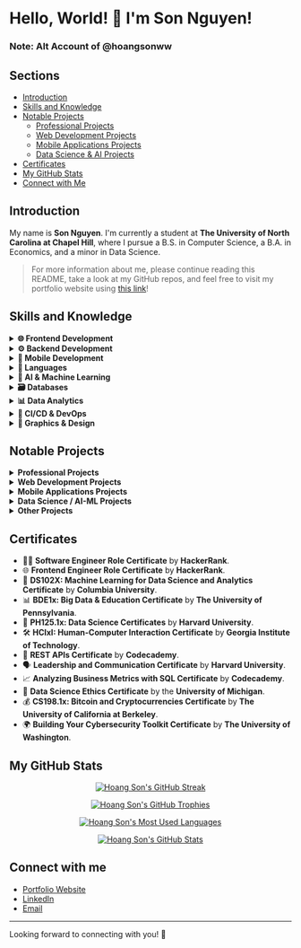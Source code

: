 # Hello, World! 👋 I'm Son Nguyen!

### Note: Alt Account of @hoangsonww


## Sections
- [Introduction](#introduction)
- [Skills and Knowledge](#skills-and-knowledge)
- [Notable Projects](#notable-projects)
  - [Professional Projects](#professional-projects)
  - [Web Development Projects](#web-development-projects)
  - [Mobile Applications Projects](#mobile-applications-projects)
  - [Data Science & AI Projects](#data-science-projects)
- [Certificates](#certificates)
- [My GitHub Stats](#my-github-stats)
- [Connect with Me](#connect-with-me)

## Introduction

My name is **Son Nguyen**. I'm currently a student at **The University of North Carolina at Chapel Hill**, where I pursue a B.S. in Computer Science, a B.A. in Economics, and a minor in Data Science.

> For more information about me, please continue reading this README, take a look at my GitHub repos, and feel free to visit my portfolio website using [this link](https://sonnguyenhoang.com)!

## Skills and Knowledge

<details>
<summary><strong>🌐 Frontend Development</strong></summary>

<ul>
    <li>HTML5 & CSS3 & SASS</li>
    <li>React</li>
    <li>Angular</li>
    <li>Vue.js</li>
    <li>Next.js</li>
    <li>WebAssembly</li> 
    <li>Bootstrap</li>
    <li>Webpack</li>
    <li>jQuery</li>
    <li>TailwindCSS</li>
    <li>Micro-Frontends Architecture</li>
</ul>

</details>

<details>
<summary><strong>⚙️ Backend Development</strong></summary>

<ul>
    <li>Node.js</li>
    <li>Express.js</li>
    <li>Spring Framework & Spring Boot</li>
    <li>Django & Django REST Framework</li>
    <li>Flask</li>
    <li>FAST APIs</li>
    <li>Golang & Beego</li>
    <li>RESTful APIs</li>
    <li>RabbitMQ</li>
    <li>Nginx</li>
    <li>Red5 Media Server</li>
    <li>Apache Kafka</li>
    <li>OAuth & JWT</li>
    <li>Elasticsearch & the ELK-Stack</li>
    <li>Micro-Services Architecture</li>
</ul>

</details>

<details>
<summary><strong>📱 Mobile Development</strong></summary>

<ul>
    <li>React Native</li>
    <li>Android (Kotlin)</li>
    <li>iOS (Swift)</li>
    <li>Objective-C</li>
    <li>Android Studio</li>
    <li>Xcode</li>
    <li>Apache Cordova</li>
</ul>

</details>

<details>
<summary><strong>🐍 Languages</strong></summary>

<ul>
    <li>Java</li>
    <li>C++</li>
    <li>C</li>
    <li>Assembly</li>
    <li>WebAssembly (WASM)</li>
    <li>Python</li>
    <li>JavaScript</li>
    <li>TypeScript</li>
    <li>Verilog</li>
    <li>PHP</li>
    <li>Go</li>
    <li>Kotlin</li>
    <li>Swift</li>
</ul>

</details>

<details>
<summary><strong>🤖 AI & Machine Learning</strong></summary>

<ul>
    <li>TensorFlow</li>
    <li>Keras</li>
    <li>Scikit-Learn</li>
    <li>PyTorch</li>
    <li>OpenCV</li>
    <li>Pandas</li>
    <li>NumPy</li>
    <li>Matplotlib</li>
    <li>Optuna</li>
    <li>YOLOv3 & YOLOv8</li>
    <li>Tesseract OCR</li>
    <li>Transformers</li>
</ul>

</details>

<details>
<summary><strong>🗃️ Databases</strong></summary>

<ul>
    <li>MySQL</li>
    <li>MongoDB</li>
    <li>PostgreSQL</li>
    <li>Firebase</li>
    <li>SQLite</li>
    <li>Redis</li>
    <li>Oracle Database</li>
    <li>DynamoDB</li>
</ul>

</details>

<details>
<summary><strong>📊 Data Analytics</strong></summary>

<ul>
    <li>PowerBI</li>
    <li>Tableau</li>
    <li>Stata</li>
    <li>R & RStudio</li>
    <li>Microsoft Excel</li>
    <li>Matlab</li>
    <li>Spark</li>
    <li>Hadoop</li>
</ul>

</details>

<details>
<summary><strong>🚀 CI/CD & DevOps</strong></summary>

<ul>
    <li>Git</li>
    <li>GitHub Actions</li>
    <li>Jenkins</li>
    <li>Docker</li>
    <li>Vercel</li>
    <li>Heroku</li>
    <li>Netlify</li>
    <li>AWS</li>
    <li>GCP</li>
</ul>

</details>

<details>
<summary><strong>🎨 Graphics & Design</strong></summary>

<ul>
    <li>Adobe Illustrator</li>
    <li>Adobe Photoshop</li>
    <li>Figma</li>
    <li>Blender</li>
</ul>

</details>

## Notable Projects

<details id="professional-projects">
<summary><strong>Professional Projects</strong></summary>

- 🚀 **VNG Corporation's** **vCloudcam** Camera Management System & Sale Websites.
- 📡 **FPT Corporation's ICDP** Internal Communications Platform.
- 🌐 **Huong Hua Co., Ltd.'s** Company Website (English-version).

</details>

<details id="web-development-projects">
<summary><strong>Web Development Projects</strong></summary>

- 🍿 **The MovieVerse Database:** [Visit the **live** **website** here](https://movie-verse.com) or [visit its **GitHub** **repo** here](https://github.com/hoangsonww/The-MovieVerse-Database).
- 📝 **DocuThinker AI-Powered Document Analysis App**: [Visit the **live** **website** here](https://docuthinker.vercel.app/) or [visit its **GitHub** **repo** here](https://github.com/hoangsonww/DocuThinker-AI-App).
- 🎹 **Moodify AI-Powered Emotion Music App**: [Visit its **GitHub** **repo** here](https://github.com/hoangsonww/Moodify-Emotion-Music-App). 🎵
- 📚 **Learning Management System (LMS) Full-Stack App:** [Visit its **GitHub** **repo** here](https://github.com/hoangsonww/Learning-Management-System-Fullstack).
- 👥 **Employee Management Full-Stack App:** [Visit its **GitHub** **repo** here](https://github.com/hoangsonww/Employee-Management-Fullstack-App).
- 🕹️ **Tic-Tac-Toe Pro AI Game:** [Visit the **live** **website** here](https://tictactoe-ai-app.vercel.app/) or [visit its **GitHub** **repo** here](https://github.com/hoangsonww/Tic-Tac-Toe-Fullstack-Game).
- 🛒 **MERN-Stack E-commerce Application:** [Visit its **GitHub** **repo** here](https://github.com/hoangsonww/MERN-Stack-Ecommerce-App).
- 📝 **The StickyNotes App:** [Visit the **live** **website** here](https://stickynotes-app.onrender.com/) or [visit its **GitHub** **repo** here](https://github.com/hoangsonww/The-StickyNotes-App).
- ☔ **The WeatherMate App:** [Visit the **live** **website** here](https://the-weathermate-app.vercel.app/) or [visit its **GitHub** **repo** here](https://github.com/hoangsonww/WeatherMate-App).
- 🍲 **The RecipeGenie App:** [Visit the **live** **website** here](https://recipe-genie.netlify.app/) or [visit its **GitHub** **repo** here](https://github.com/hoangsonww/RecipeGenie-App).
- 🏰 **The Maze Game:** [Visit the **live** **website** here](https://the-maze-game.onrender.com/) or [visit its **GitHub** **repo** here](https://github.com/hoangsonww/The-Maze-Game).
- 🎨 **Image & Video Tools:** [Visit the **live** **website** here](https://image-video-tools.onrender.com/) or [visit its **GitHub** **repo** here](https://github.com/hoangsonww/Image-Video-Tools/).
- 🎓 **StudySync Vue-Express Study Buddy:** [Visit its **GitHub** **repo** here](https://github.com/hoangsonww/StudySync-Study-Buddy-App).
- 🎯 **Next.js Full-Stack ToDo List App:** [Visit its **GitHub** **repo** here](https://github.com/hoangsonww/ToDo-App-NextJS-Fullstack).
- 🧑‍💻 **The GitPeek App:** [Visit the **live** **website** here](https://gitpeek-app.netlify.app/) or [visit its **GitHub** **repo** here](https://github.com/hoangsonww/The-GitPeek-App).

</details>

<details id="mobile-applications-projects">
<summary><strong>Mobile Applications Projects</strong></summary>

- 🐦 **Flappy Bird Game:** [Visit the **GitHub** **repo** here](https://github.com/hoangsonww/Flappy-Bird-Game).
- 🎮 **The 2048 Game:** [Visit the **GitHub** **repo** here](https://github.com/hoangsonww/2048-Game). There is also a **live** **website** version of this game, which you can visit [here](https://the-2048.netlify.app/).

</details>

<details id="data-science-projects">
<summary><strong>Data Science / AI-ML Projects</strong></summary>

- 🤖 **AI/ML Classifiers:** [Visit the **GitHub repo** here](https://github.com/hoangsonww/AI-ML-Classifiers).
- 🎹 **Moodify AI-Powered Emotion App - Data Analytics & AI/ML:** [Visit its **GitHub** **repo** here](https://github.com/hoangsonww/Moodify-Emotion-Music-App).
- 🌟 **Multipurpose AI Classifiers:** [Visit the **GitHub** **repo** here](https://github.com/hoangsonww/AI-ML-Classifiers).
- 🌍 **Global COVID-19 Analysis:** [Visit the **GitHub** **repo** here](https://github.com/hoangsonww/Global-COVID19-Analysis).
- 📊 **North Carolina Household Analysis:** [Visit the **GitHub** **repo** here](https://github.com/hoangsonww/North-Carolina-Household-Analysis).

</details>

<details id="other-projects">
<summary><strong>Other Projects</strong></summary>

- 🎨 **Software Design Patterns:** [Visit the **GitHub** **repo** here](https://github.com/hoangsonww/Software-Design-Patterns).
- 🗂️ **Budget Management Comprehensive Backend API:** [Visit the **GitHub** **repo** here](https://github.com/hoangsonww/Budget-Management-Backend-API). 
- 📡 **Golang Post Analyzer Webserver:** [Visit its **GitHub** **repo** here](https://github.com/hoangsonww/Post-Analyzer-Webserver).
- 🎮 **JavaFX 2048 Game:** [Visit its **GitHub** **repo** here](https://github.com/hoangsonww/Game-2048-JavaFX).
- 🧩 **JavaFX Akari Puzzle Game:** [Visit its **GitHub** **repo** here](https://github.com/hoangsonww/Akari-Puzzle-Game-JavaFX).
- 👾 **JavaFX Space Invaders Game:** [Visit its **GitHub** **repo** here](https://github.com/hoangsonww/Space-Invader-Game-JavaFX).
- ⚽ **JavaFX Bouncing Ball Game:** [Visit its **GitHub** **repo** here](https://github.com/hoangsonww/Bouncing-Ball-Game-JavaFX).
- 🐚 **Simple Shell in C:** [Visit its **GitHub** **repo** here](https://github.com/hoangsonww/C-Shell-Implementation).

</details>

## Certificates
* 👨‍💻 **Software Engineer Role Certificate** by **HackerRank**.
* 🌐 **Frontend Engineer Role Certificate** by **HackerRank**.
* 🤖 **DS102X: Machine Learning for Data Science and Analytics Certificate** by **Columbia University**.
* 📊 **BDE1x: Big Data & Education Certificate** by **The University of Pennsylvania**.
* 💾 **PH125.1x: Data Science Certificates** by **Harvard University**.
* 🛠️ **HCIxI: Human-Computer Interaction Certificate** by **Georgia Institute of Technology**.
* 🔗 **REST APIs Certificate** by **Codecademy**.
* 🗣️ **Leadership and Communication Certificate** by **Harvard University**.
* 📈 **Analyzing Business Metrics with SQL Certificate** by **Codecademy**.
* 📝 **Data Science Ethics Certificate** by the **University of Michigan**.
* 💰 **CS198.1x: Bitcoin and Cryptocurrencies Certificate** by **The University of California at Berkeley**.
* 🌍 **Building Your Cybersecurity Toolkit Certificate** by **The University of Washington**.

## My GitHub Stats

<p align="center">
  <a href="https://sonnguyenhoang.com" target="_blank">
    <img src="https://github-readme-streak-stats.herokuapp.com/?user=hoangsonww&theme=radical" alt="Hoang Son's GitHub Streak" />
  </a>
</p>

<p align="center">
  <a href="https://sonnguyenhoang.com" target="_blank">
    <img src="https://github-profile-trophy.vercel.app/?username=hoangsonww&theme=radical&column=3&row=1&margin-w=15&margin-h=15" alt="Hoang Son's GitHub Trophies" />
  </a>
</p>

<p align="center">
  <a href="https://sonnguyenhoang.com" target="_blank">
    <img src="https://github-readme-stats.vercel.app/api/top-langs/?username=hoangsonww&layout=compact&theme=radical&langs_count=10" alt="Hoang Son's Most Used Languages" />
  </a>
</p>

<p align="center">
  <a href="https://sonnguyenhoang.com" target="_blank">
    <img src="https://github-contribution-stats.vercel.app/api/?username=hoangsonww&theme=radical&layout=compact" alt="Hoang Son's GitHub Stats" />
  </a>
</p>


## Connect with me

* [Portfolio Website](https://sonnguyenhoang.com)
* [LinkedIn](https://www.linkedin.com/in/hoangsonw/)
* [Email](mailto:hoangson091104@gmail.com)

---

Looking forward to connecting with you! 🚀


<!--
**snguyxn/snguyxn** is a ✨ _special_ ✨ repository because its `README.md` (this file) appears on your GitHub profile.

Here are some ideas to get you started:

- 🔭 I’m currently working on ...
- 🌱 I’m currently learning ...
- 👯 I’m looking to collaborate on ...
- 🤔 I’m looking for help with ...
- 💬 Ask me about ...
- 📫 How to reach me: ...
- 😄 Pronouns: ...
- ⚡ Fun fact: ...
-->
